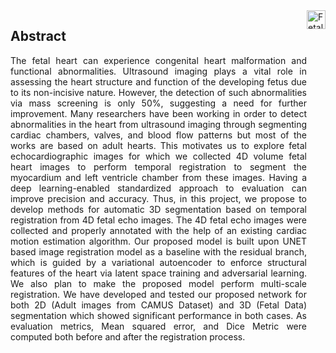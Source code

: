 <div style="display:flex">
    <div>
        <h2>Abstract</h2>
        <p style="text-align: justify;">
            The fetal heart can experience congenital heart malformation and functional abnormalities. Ultrasound imaging plays a vital role in assessing the heart structure and function of the developing fetus due to its non-incisive nature. However, the detection of such abnormalities via mass screening is only 50%, suggesting a need for further improvement. Many researchers have been working in order to detect abnormalities in the heart from ultrasound imaging through segmenting cardiac chambers, valves, and blood flow patterns but most of the works are based on adult hearts. This motivates us to explore fetal echocardiographic images for which we collected 4D volume fetal heart images to perform temporal registration to segment the myocardium and left ventricle chamber from these images. Having a deep learning-enabled standardized approach to evaluation can improve precision and accuracy. Thus, in this project, we propose to develop methods for automatic 3D segmentation based on temporal registration from 4D fetal echo images. The 4D fetal echo images were collected and properly annotated with the help of an existing cardiac motion estimation algorithm. Our proposed model is built upon UNET based image registration model as a baseline with the residual branch, which is guided by a variational autoencoder to enforce structural features of the heart via latent space training and adversarial learning. We also plan to make the proposed model perform multi-scale registration. We have developed and tested our proposed network for both 2D (Adult images from CAMUS Dataset) and 3D (Fetal Data) segmentation which showed significant performance in both cases. As evaluation metrics, Mean squared error, and Dice Metric were computed both before and after the registration process.
        </p>
    </div>
    <div>
        <img src="https://drive.google.com/file/d/11BcmbMlHtR82z0UKly2_5GfBDtxTuHRG/view?usp=sharing" alt="Fetal Sample Image" width="30px">
    </div>
</div>
